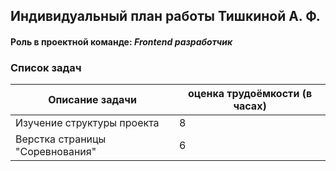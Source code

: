 ## Индивидуальный план работы Тишкиной А. Ф.

#### Роль в проектной команде: _Frontend разработчик_

### Список задач

| Описание задачи | оценка трудоёмкости (в часах) |
|-----------------|-------------------------------|
| Изучение структуры проекта   |   8   |
| Верстка страницы "Соревнования"   |   6   |